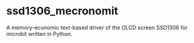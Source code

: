 # ssd1306_mecronomit
A memory-economic text-based driver of the OLCD screen SSD1306 for microbit written in Python. 

